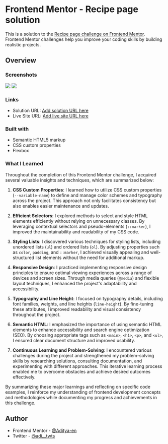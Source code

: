 # Frontend Mentor - Recipe page solution

This is a solution to the [Recipe page challenge on Frontend Mentor](https://www.frontendmentor.io/challenges/recipe-page-KiTsR8QQKm). Frontend Mentor challenges help you improve your coding skills by building realistic projects.

## Overview

### Screenshots

![](./screenshot_fullscreen.jpg)
![](./screenshot_mobile.jpg)

### Links

- Solution URL: [Add solution URL here](https://your-solution-url.com)
- Live Site URL: [Add live site URL here](https://your-live-site-url.com)

### Built with

- Semantic HTML5 markup
- CSS custom properties
- Flexbox

### What I Learned

Throughout the completion of this Frontend Mentor challenge, I acquired several valuable insights and techniques, which are summarized below:

1. **CSS Custom Properties**: I learned how to utilize CSS custom properties (`--variable-name`) to define and manage color schemes and typography across the project. This approach not only facilitates consistency but also enables easier maintenance and updates.

2. **Efficient Selectors**: I explored methods to select and style HTML elements efficiently without relying on unnecessary classes. By leveraging contextual selectors and pseudo-elements (`::marker`), I improved the maintainability and readability of my CSS code.

3. **Styling Lists**: I discovered various techniques for styling lists, including unordered lists (`ul`) and ordered lists (`ol`). By adjusting properties such as `color`, `padding`, and `::marker`, I achieved visually appealing and well-structured list elements without the need for additional markup.

4. **Responsive Design**: I practiced implementing responsive design principles to ensure optimal viewing experiences across a range of devices and screen sizes. Through media queries (`@media`) and flexible layout techniques, I enhanced the project's adaptability and accessibility.

5. **Typography and Line Height**: I focused on typography details, including font families, weights, and line heights (`line-height`). By fine-tuning these attributes, I improved readability and visual consistency throughout the project.

6. **Semantic HTML**: I emphasized the importance of using semantic HTML elements to enhance accessibility and search engine optimization (SEO). By choosing appropriate tags such as `<main>`, `<h1>`, `<p>`, and `<ul>`, I ensured clear document structure and improved usability.

7. **Continuous Learning and Problem-Solving**: I encountered various challenges during the project and strengthened my problem-solving skills by researching solutions, consulting documentation, and experimenting with different approaches. This iterative learning process enabled me to overcome obstacles and achieve desired outcomes effectively.

By summarizing these major learnings and reflecting on specific code examples, I reinforce my understanding of frontend development concepts and methodologies while documenting my progress and achievements in this challenge.

## Author

- Frontend Mentor - [@Aditya-en](https://www.frontendmentor.io/profile/Aditya-en)
- Twitter - [@adi\_\_twts](https://www.twitter.com/adi__twts)
